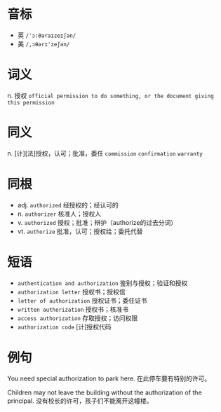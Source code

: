 # 音标

- 英 `/ˈɔ:θəraɪzeɪʃən/`
- 美 `/,ɔθərɪ'zeʃən/`

# 词义

n. 授权
`official permission to do something, or the document giving this permission`

# 同义

n. [计][法]授权，认可；批准，委任
`commission` `confirmation` `warranty`

# 同根

- adj. `authorized` 经授权的；经认可的
- n. `authorizer` 核准人；授权人
- v. `authorized` 授权；批准；辩护（authorize的过去分词）
- vt. `authorize` 批准，认可；授权给；委托代替

# 短语

- `authentication and authorization` 鉴别与授权；验证和授权
- `authorization letter` 授权书；授权信
- `letter of authorization` 授权证书；委任证书
- `written authorization` 授权书；核准书
- `access authorization` 存取授权；访问权限
- `authorization code` [计]授权代码

# 例句

You need special authorization to park here.
在此停车要有特别的许可。

Children may not leave the building without the authorization of the principal.
没有校长的许可，孩子们不能离开这幢楼。


